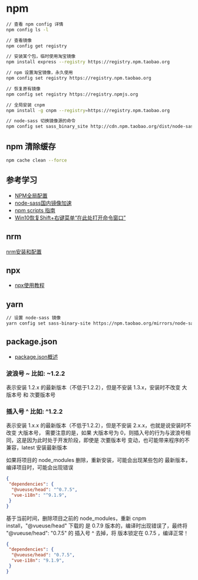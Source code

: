 # npm

``` bash
// 查看 npm config 详情
npm config ls -l

// 查看镜像
npm config get registry

// 安装某个包，临时使用淘宝镜像
npm install express --registry https://registry.npm.taobao.org

// npm 设置淘宝镜像，永久使用
npm config set registry https://registry.npm.taobao.org

// 恢复原有镜像
npm config set registry https://registry.npmjs.org

// 全局安装 cnpm
npm install -g cnpm --registry=https://registry.npm.taobao.org

// node-sass 切换镜像源的命令
npm config set sass_binary_site http://cdn.npm.taobao.org/dist/node-sass -g
```

## npm 清除缓存

``` bash
npm cache clean --force
```

## 参考学习

- [NPM全局配置](https://www.cnblogs.com/fighxp/p/7411376.html)
- [node-sass国内镜像加速](https://newsn.net/say/node-sass-mirror.html)
- [npm scripts 指南](https://www.ruanyifeng.com/blog/2016/10/npm_scripts.html)
- [Win10恢复Shift+右键菜单“在此处打开命令窗口”](https://zhuanlan.zhihu.com/p/38166769)

## nrm

[nrm安装和配置](https://www.jianshu.com/p/94d084ce6834)

## npx

- [npx使用教程](https://www.ruanyifeng.com/blog/2019/02/npx.html)

## yarn

``` bash
// 设置 node-sass 镜像
yarn config set sass-binary-site https://npm.taobao.org/mirrors/node-sass
```

## package.json

- [package.json概述](https://www.csdn.net/tags/OtTaEg0sOTI3NC1ibG9n.html)

### 波浪号 ~ 比如: ~1.2.2

表示安装 1.2.x 的最新版本（不低于1.2.2），但是不安装 1.3.x，安装时不改变 大版本号 和 次要版本号

### 插入号 ^ 比如: ^1.2.2

表示安装 1.x.x 的最新版本（不低于1.2.2），但是不安装 2.x.x，也就是说安装时不改变 大版本号，
需要注意的是，如果 大版本号为 0，则插入号的行为与波浪号相同，这是因为此时处于开发阶段，即使是 次要版本号 变动，也可能带来程序的不兼容，latest 安装最新版本

如果将项目的 node_modules 删除，重新安装，可能会出现某些包的 最新版本，编译项目时，可能会出现错误

``` json
{
 "dependencies": {
  "@vueuse/head": "^0.7.5",
  "vue-i18n": "^9.1.9",
 }
}
```

基于当前时间，删除项目之前的 node_modules，重新 cnpm install，"@vueuse/head" 下载的
是 0.7.9 版本的，编译时出现错误了，最终将 "@vueuse/head": "0.7.5" 的 插入号 ^ 去掉，将
 版本锁定在 0.7.5 ，编译正常！

 ``` json
 {
  "dependencies": {
   "@vueuse/head": "0.7.5",
   "vue-i18n": "9.1.9",
  }
 }
 ```
